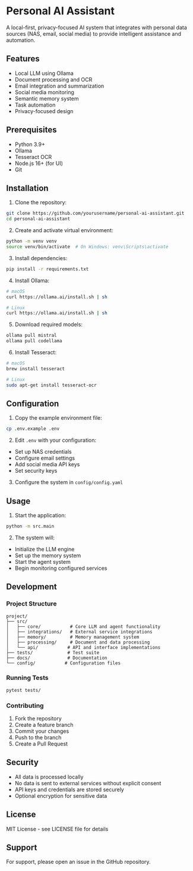 # Personal AI Assistant

A local-first, privacy-focused AI system that integrates with personal data sources (NAS, email, social media) to provide intelligent assistance and automation.

## Features

- Local LLM using Ollama
- Document processing and OCR
- Email integration and summarization
- Social media monitoring
- Semantic memory system
- Task automation
- Privacy-focused design

## Prerequisites

- Python 3.9+
- Ollama
- Tesseract OCR
- Node.js 16+ (for UI)
- Git

## Installation

1. Clone the repository:
```bash
git clone https://github.com/yourusername/personal-ai-assistant.git
cd personal-ai-assistant
```

2. Create and activate virtual environment:
```bash
python -m venv venv
source venv/bin/activate  # On Windows: venv\Scripts\activate
```

3. Install dependencies:
```bash
pip install -r requirements.txt
```

4. Install Ollama:
```bash
# macOS
curl https://ollama.ai/install.sh | sh

# Linux
curl https://ollama.ai/install.sh | sh
```

5. Download required models:
```bash
ollama pull mistral
ollama pull codellama
```

6. Install Tesseract:
```bash
# macOS
brew install tesseract

# Linux
sudo apt-get install tesseract-ocr
```

## Configuration

1. Copy the example environment file:
```bash
cp .env.example .env
```

2. Edit `.env` with your configuration:
- Set up NAS credentials
- Configure email settings
- Add social media API keys
- Set security keys

3. Configure the system in `config/config.yaml`

## Usage

1. Start the application:
```bash
python -m src.main
```

2. The system will:
- Initialize the LLM engine
- Set up the memory system
- Start the agent system
- Begin monitoring configured services

## Development

### Project Structure
```
project/
├── src/
│   ├── core/           # Core LLM and agent functionality
│   ├── integrations/   # External service integrations
│   ├── memory/         # Memory management system
│   ├── processing/     # Document and data processing
│   └── api/           # API and interface implementations
├── tests/             # Test suite
├── docs/              # Documentation
└── config/           # Configuration files
```

### Running Tests
```bash
pytest tests/
```

### Contributing
1. Fork the repository
2. Create a feature branch
3. Commit your changes
4. Push to the branch
5. Create a Pull Request

## Security

- All data is processed locally
- No data is sent to external services without explicit consent
- API keys and credentials are stored securely
- Optional encryption for sensitive data

## License

MIT License - see LICENSE file for details

## Support

For support, please open an issue in the GitHub repository. 
